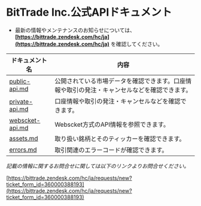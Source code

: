 #  BitTrade Inc.公式APIドキュメント


* 最新の情報やメンテナンスのお知らせについては、**[https://bittrade.zendesk.com/hc/ja](https://bittrade.zendesk.com/hc/ja)** を確認してください。

ドキュメント名 | 内容
------------ | ------------
[public-api.md](./public-api.md) | 公開されている市場データを確認できます。口座情報や取引の発注・キャンセルなどを確認できます。
[private-api.md](./private-api_JP.md) | 口座情報や取引の発注・キャンセルなどを確認できます。
[webscket-api.md](./websocket.md) | Webscket方式のAPI情報を参照できます。
[assets.md](./assets.md) | 取り扱い銘柄とそのティッカーを確認できます。
[errors.md](./errors.md) | 取引関連のエラーコードが確認できます。


_記載の情報に関するお問合せに関しては以下のリンクよりお問合せください。_

[https://bittrade.zendesk.com/hc/ja/requests/new?ticket_form_id=360000388193](https://bittrade.zendesk.com/hc/ja/requests/new?ticket_form_id=360000388193)
